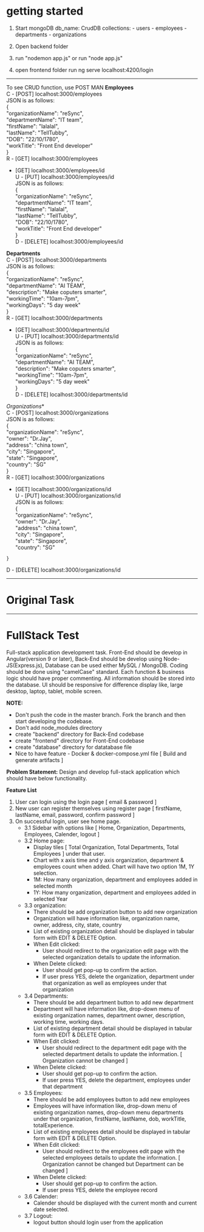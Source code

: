 # getting started
1. Start mongoDB
    db_name: CrudDB
    collections: 
        - users
        - employees
        - departments
        - organizations
        
2. Open backend folder
3. run "nodemon app.js"
       or 
   run "node app.js"
4. open frontend folder
   run ng serve
     localhost:4200/login     
  _________________________________
To see CRUD function, use POST MAN
 **Employees**  
 C - [POST] localhost:3000/employees  
     JSON is as follows:  
        {  
        "organizationName": "reSync",  
        "departmentName": "IT team",  
        "firstName": "lalalal",  
        "lastName": "TellTubby",   
        "DOB": "22/10/1780",  
        "workTitle": "Front End developer"  
        }  
 R - [GET] localhost:3000/employees  
   - [GET] localhost:3000/employees/id  
 U - [PUT] localhost:3000/employees/id  
     JSON is as follows:  
        {  
        "organizationName": "reSync",  
        "departmentName": "IT team",  
        "firstName": "lalalal",  
        "lastName": "TellTubby",  
        "DOB": "22/10/1780",  
        "workTitle": "Front End developer"  
        }  
 D - [DELETE] localhost:3000/employees/id  
   
 **Departments**  
  C - [POST] localhost:3000/departments  
     JSON is as follows:  
     {  
     "organizationName": "reSync",  
     "departmentName": "AI TEAM",  
     "description": "Make coputers smarter",  
     "workingTime": "10am-7pm",  
     "workingDays": "5 day week"  
	    }  
 R - [GET] localhost:3000/departments   
   - [GET] localhost:3000/departments/id  
 U - [PUT] localhost:3000/departments/id  
     JSON is as follows:  
     {  
     "organizationName": "reSync",  
     "departmentName": "AI TEAM",  
     "description": "Make coputers smarter",  
     "workingTime": "10am-7pm",  
     "workingDays": "5 day week"  
     }  
 D - [DELETE] localhost:3000/departments/id  
 
 
  *Organizations**  
  C - [POST] localhost:3000/organizations  
     JSON is as follows:  
     {    
        "organizationName": "reSync",  
        "owner": "Dr.Jay",  
        "address": "china town",  
        "city": "Singapore",  
        "state": "Singapore",  
        "country": "SG"   
	  }  
 R - [GET] localhost:3000/organizations  
   - [GET] localhost:3000/organizations/id  
 U - [PUT] localhost:3000/organizations/id  
     JSON is as follows:  
     {  
	"organizationName": "reSync",  
        "owner": "Dr.Jay",  
        "address": "china town",  
        "city": "Singapore",  
        "state": "Singapore",  
        "country": "SG"  
	  
    }  
 D - [DELETE] localhost:3000/organizations/id  
       
--------------------  
# Original Task   
---------------------   
# FullStack Test

Full-stack application development task. Front-End should be develop in Angular(version 9 or later), Back-End should be develop using Node-JS(Express.js), Database can be used either MySQL / MongoDB. Coding should be done using "camelCase" standard. Each function & business logic should have proper commenting. All information should be stored into the database. UI should be responsive for difference display like, large desktop, laptop, tablet, mobile screen.

**NOTE:** 
- Don't push the code in the master branch. Fork the branch and then start developing the codebase.
- Don't add node_modules directory
- create "backend" directory for Back-End codebase
- create "frontend" directory for Front-End codebase
- create "database" directory for datatabase file
- Nice to have feature - Docker & docker-compose.yml file [ Build and generate artifacts ]

**Problem Statement:**
Design and develop full-stack application which should have below functionality.

**Feature List**
1.  User can login using the login page [ email & password ]
2.  New user can register themselves using register page [ firstName, lastName, email, password, confirm password ]
3.  On successful login, user see home page.
    *  3.1 Sidebar with options like [ Home, Organization, Departments, Employees, Calender, logout ]
    *  3.2 Home page:
        *  Display tiles [ Total Organization, Total Departments, Total Employees ] under that user.
        *  Chart with x axis time and y axis organization, department & employees count when added. Chart will have two option 1M, 1Y selection.
        *  1M: How many organization, department and employees added in selected month
        *  1Y: How many organization, department and employees added in selected Year
	*  3.3 organization:
		*  There should be add organization button to add new organization
		*  Organization will have information like, organization name, owner, address, city, state, country
		*  List of existing organization detail should be displayed in tabular form with EDIT & DELETE Option.
		*  When Edit clicked:
			*  User should redirect to the organization edit page with the selected organization details to update the information.
		*  When Delete clicked:
			*  User should get pop-up to confirm the action.
			*  If user press YES, delete the organization, department under that organization as well as employees under that organization
	*  3.4 Departments:
		*  There should be add department button to add new department
		*  Department will have information like, drop-down menu of existing organization names, department owner, description, working time, working days.
		*  List of existing department detail should be displayed in tabular form with EDIT & DELETE Option.
		*  When Edit clicked:
			*  User should redirect to the department edit page with the selected department details to update the information. [ Organization cannot be changed ]
		*  When Delete clicked:
			*  User should get pop-up to confirm the action.
			*  If user press YES, delete the department, employees under that department
	*  3.5 Employees:
		*  There should be add employees button to add new employees
		*  Employees will have information like, drop-down menu of existing organization names, drop-down menu departments under that organization, firstName, lastName, dob, workTitle, totalExperience.
		*  List of existing employees detail should be displayed in tabular form with EDIT & DELETE Option.
		*  When Edit clicked:
			*  User should redirect to the employees edit page with the selected employees details to update the information. [ Organization cannot be changed but Department can be changed ]
		*  When Delete clicked:
			*  User should get pop-up to confirm the action.
			*  If user press YES, delete the employee record
	*  3.6 Calender:
		*  Calender should be displayed with the current month and current date selected.
	*  3.7 Logout:
		*  logout button should login user from the application












 



